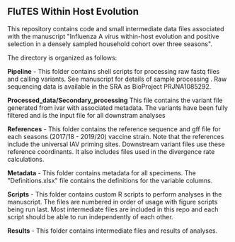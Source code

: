 FluTES Within Host Evolution
--
This repository contains code and small intermediate data files associated with the manuscript "Influenza A virus within-host evolution and positive selection in a densely sampled household cohort over three seasons". 

The directory is organized as follows:

**Pipeline** -  This folder contains shell scripts for processing raw fastq files and calling variants. See manuscript for details of sample processing .  Raw sequencing data is available in the SRA as BioProject PRJNA1085292.  

**Processed_data/Secondary_processing** This file contains the variant file generated from ivar with associated metadata. The variants have been fully filtered and is the input file for all downstram analyses

**References** - This folder contains the reference sequence and gff file for each seasons (2017/18 - 2019/20) vaccine strain. Note that the references include the universal IAV priming sites. Downstream variant files use these reference coordinants. It also includes files used in the divergence rate calculations.  

**Metadata** - This folder contains metadata for all specimens. The "Definitions.xlsx" file contains the definitions for the variable columns. 

**Scripts** - This folder contains custom R scripts to perform analyses in the manuscript. The files are numbered in order of usage with figure scripts being run last. Most intermediate files are included in this repo and each script should be able to run independently of each other. 

**Results** - This folder contains intermediate files and results of analyses. 
